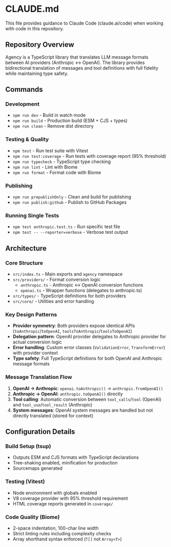 # CLAUDE.md

This file provides guidance to Claude Code (claude.ai/code) when working with code in this repository.

## Repository Overview

Agency is a TypeScript library that translates LLM message formats between AI providers (Anthropic ↔ OpenAI). The library provides bidirectional translation of messages and tool definitions with full fidelity while maintaining type safety.

## Commands

### Development
- `npm run dev` - Build in watch mode
- `npm run build` - Production build (ESM + CJS + types)
- `npm run clean` - Remove dist directory

### Testing & Quality
- `npm test` - Run test suite with Vitest  
- `npm run test:coverage` - Run tests with coverage report (95% threshold)
- `npm run typecheck` - TypeScript type checking
- `npm run lint` - Lint with Biome
- `npm run format` - Format code with Biome

### Publishing
- `npm run prepublishOnly` - Clean and build for publishing
- `npm run publish:github` - Publish to GitHub Packages

### Running Single Tests
- `npm test anthropic.test.ts` - Run specific test file
- `npm test -- --reporter=verbose` - Verbose test output

## Architecture

### Core Structure
- `src/index.ts` - Main exports and `agency` namespace
- `src/providers/` - Format conversion logic
  - `anthropic.ts` - Anthropic ↔ OpenAI conversion functions
  - `openai.ts` - Wrapper functions (delegates to anthropic.ts)
- `src/types/` - TypeScript definitions for both providers
- `src/core/` - Utilities and error handling

### Key Design Patterns
- **Provider symmetry**: Both providers expose identical APIs (`toAnthropic`/`toOpenAI`, `toolsToAnthropic`/`toolsToOpenAI`)
- **Delegation pattern**: OpenAI provider delegates to Anthropic provider for actual conversion logic
- **Error handling**: Custom error classes (`ValidationError`, `TransformError`) with provider context
- **Type safety**: Full TypeScript definitions for both OpenAI and Anthropic message formats

### Message Translation Flow
1. **OpenAI → Anthropic**: `openai.toAnthropic()` → `anthropic.fromOpenAI()`
2. **Anthropic → OpenAI**: `anthropic.toOpenAI()` directly
3. **Tool calling**: Automatic conversion between `tool_calls`/`tool` (OpenAI) and `tool_use`/`tool_result` (Anthropic)
4. **System messages**: OpenAI system messages are handled but not directly translated (stored for context)

## Configuration Details

### Build Setup (tsup)
- Outputs ESM and CJS formats with TypeScript declarations
- Tree-shaking enabled, minification for production
- Sourcemaps generated

### Testing (Vitest)
- Node environment with globals enabled
- V8 coverage provider with 95% threshold requirement
- HTML coverage reports generated in `coverage/`

### Code Quality (Biome)
- 2-space indentation, 100-char line width
- Strict linting rules including complexity checks
- Array shorthand syntax enforced (`T[]` not `Array<T>`)